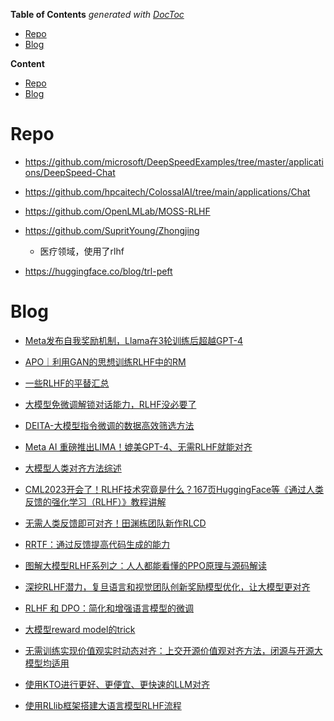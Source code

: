 <!-- START doctoc generated TOC please keep comment here to allow auto update -->
<!-- DON'T EDIT THIS SECTION, INSTEAD RE-RUN doctoc TO UPDATE -->
**Table of Contents**  *generated with [DocToc](https://github.com/thlorenz/doctoc)*

- [Repo](#repo)
- [Blog](#blog)

<!-- END doctoc generated TOC please keep comment here to allow auto update -->

**Content**
<!-- TOC -->

- [Repo](#repo)
- [Blog](#blog)

<!-- /TOC -->


# Repo

- https://github.com/microsoft/DeepSpeedExamples/tree/master/applications/DeepSpeed-Chat

- https://github.com/hpcaitech/ColossalAI/tree/main/applications/Chat

- https://github.com/OpenLMLab/MOSS-RLHF

- https://github.com/SupritYoung/Zhongjing
  - 医疗领域，使用了rlhf

- https://huggingface.co/blog/trl-peft

# Blog

- [Meta发布自我奖励机制，Llama在3轮训练后超越GPT-4](https://zhuanlan.zhihu.com/p/680274984)

- [APO｜利用GAN的思想训练RLHF中的RM](https://zhuanlan.zhihu.com/p/674776494)

- [一些RLHF的平替汇总](https://zhuanlan.zhihu.com/p/667152180)

- [大模型免微调解锁对话能力，RLHF没必要了](https://zhuanlan.zhihu.com/p/670682075)

- [DEITA-大模型指令微调的数据高效筛选方法](https://zhuanlan.zhihu.com/p/675928711)

- [Meta AI 重磅推出LIMA！媲美GPT-4、无需RLHF就能对齐](https://mp.weixin.qq.com/s/sbIa-fIHvMlp-2aYtCtVLQ)

- [大模型人类对齐方法综述](https://mp.weixin.qq.com/s/Hzi5MtjsS6dk1br7DzJOGQ)

- [CML2023开会了！RLHF技术究竟是什么？167页HuggingFace等《通过人类反馈的强化学习（RLHF）》教程讲解](https://mp.weixin.qq.com/s/BX3m0c0NSuG6hesb_3gguw)

- [无需人类反馈即可对齐！田渊栋团队新作RLCD](https://mp.weixin.qq.com/s/sQolnpmBdCufVVR8q6GG8w)

- [RRTF：通过反馈提高代码生成的能力](https://mp.weixin.qq.com/s/3lgztkBGlfCdHwygDggBbw)

- [图解大模型RLHF系列之：人人都能看懂的PPO原理与源码解读](https://mp.weixin.qq.com/s/J8c7rEmkQH4lBj1pWntv9w)

- [深挖RLHF潜力，复旦语言和视觉团队创新奖励模型优化，让大模型更对齐](https://mp.weixin.qq.com/s/BSaGLikARlvM8yitYtlA3w)

- [RLHF 和 DPO：简化和增强语言模型的微调](https://mp.weixin.qq.com/s/-5nzriCsoZIL3FKZxzbONw)

- [大模型reward model的trick](https://mp.weixin.qq.com/s/G69w-Y2Jb_SgtvLcjCs_3g)

- [无需训练实现价值观实时动态对齐：上交开源价值观对齐方法，闭源与开源大模型均适用](https://mp.weixin.qq.com/s/_CB0LBQVI_2NBiX63pyYSA)

- [使用KTO进行更好、更便宜、更快速的LLM对齐](https://mp.weixin.qq.com/s/vFrcW43jhraZT8ZaDBxl7A)

- [使用RLlib框架搭建大语言模型RLHF流程](https://zhuanlan.zhihu.com/p/648215474)


